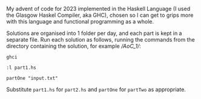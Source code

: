 My advent of code for 2023 implemented in the Haskell Language (I used the Glasgow Haskel Compiler, aka GHC), chosen so I can get to grips more with this language and functional programming as a whole. 

Solutions are organised into 1 folder per day, and each part is kept in a separate file. Run each solution as follows, running the commands from the directory containing the solution, for example */AoC_1/*:

`ghci`

`:l part1.hs`

`partOne "input.txt"`

Substitute `part1.hs` for `part2.hs` and `partOne` for `partTwo` as appropriate.
